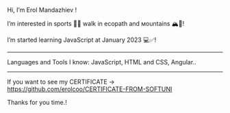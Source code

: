 Hi, I’m Erol Mandazhiev !


I’m interested in sports 🏋️‍♂️ walk in ecopath and мountains 🏔️🌳!

I’m started learning JavaScript at January 2023  💻✅!

----------------------------------------------

Languages and Tools I know: JavaScript, HTML and CSS, Angular..

----------------------------------------------

If you want to see my CERTIFICATE -> https://github.com/erolcoo/CERTIFICATE-FROM-SOFTUNI 

Thanks for you time.!
